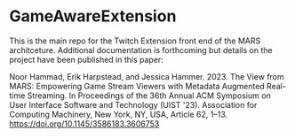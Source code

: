 # GameAwareExtension

This is the main repo for the Twitch Extension front end of the MARS architceture. Additional documentation is forthcoming but details on the project have been published in this paper: 

Noor Hammad, Erik Harpstead, and Jessica Hammer. 2023. The View from MARS: Empowering Game Stream Viewers with Metadata Augmented Real-time Streaming. In Proceedings of the 36th Annual ACM Symposium on User Interface Software and Technology (UIST '23). Association for Computing Machinery, New York, NY, USA, Article 62, 1–13. https://doi.org/10.1145/3586183.3606753
